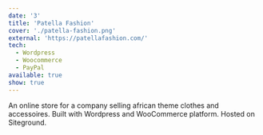 ```yaml
---
date: '3'
title: 'Patella Fashion'
cover: './patella-fashion.png'
external: 'https://patellafashion.com/'
tech:
  - Wordpress
  - Woocommerce
  - PayPal
available: true
show: true
---
```


An online store for a company selling african theme clothes and accessoires. Built with Wordpress and WooCommerce platform. Hosted on Siteground.
